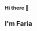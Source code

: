 ### Hi there 👋
## I'm Faria

<!--
**faria-120/faria-120** is a ✨ _special_ ✨ repository because its `README.md` (this file) appears on your GitHub profile.

Here are some ideas to get you started:

<h1 align="center">Hi 👋, I'm Faria Akter Meghla</h1>
<h3 align="center">A passionate frontend developer from Bangladesh</h3>

<p align="left"> <img src="https://komarev.com/ghpvc/?username=faria-120&label=Profile%20views&color=0e75b6&style=flat" alt="faria-120" /> </p>

- 🔭 I’m currently working on **Student**

- 🌱 I’m currently learning **c and c++**

- 💬 Ask me about **anything related with c and c++**

<h3 align="left">Connect with me:</h3>
<p align="left">
<a href="https://fb.com/faria akter meghla" target="blank"><img align="center" src="https://raw.githubusercontent.com/rahuldkjain/github-profile-readme-generator/master/src/images/icons/Social/facebook.svg" alt="faria akter meghla" height="30" width="40" /></a>
<a href="https://codeforces.com/profile/faria-120" target="blank"><img align="center" src="https://raw.githubusercontent.com/rahuldkjain/github-profile-readme-generator/master/src/images/icons/Social/codeforces.svg" alt="faria-120" height="30" width="40" /></a>
</p>

<h3 align="left">Languages and Tools:</h3>
<p align="left"> <a href="https://www.cprogramming.com/" target="_blank" rel="noreferrer"> <img src="https://raw.githubusercontent.com/devicons/devicon/master/icons/c/c-original.svg" alt="c" width="40" height="40"/> </a> <a href="https://www.w3schools.com/cpp/" target="_blank" rel="noreferrer"> <img src="https://raw.githubusercontent.com/devicons/devicon/master/icons/cplusplus/cplusplus-original.svg" alt="cplusplus" width="40" height="40"/> </a> </p>
